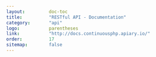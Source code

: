 ```yaml
---
layout:         doc-toc
title:          "RESTful API - Documentation"
category:       "api"
logo:           parentheses
link:           "http://docs.continuousphp.apiary.io/"
order:          17
sitemap:        false
---
```

